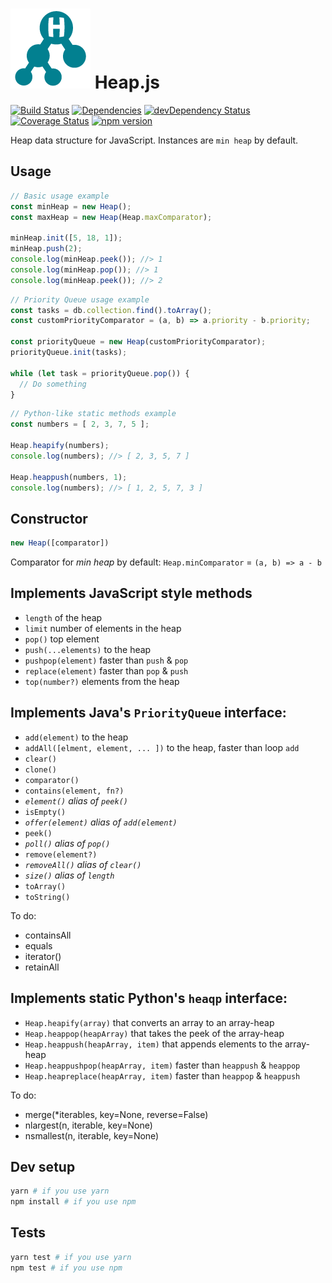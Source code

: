 ![Heap.js](assets/heap-js.png) Heap.js
======================================

[![Build Status](https://travis-ci.org/ignlg/heap-js.svg?branch=master)](https://travis-ci.org/ignlg/heap-js)
[![Dependencies](https://david-dm.org/ignlg/heap-js.png?theme=shields.io)](https://david-dm.org/ignlg/heap-js)
[![devDependency Status](https://david-dm.org/ignlg/heap-js/dev-status.svg)](https://david-dm.org/ignlg/heap-js#info=devDependencies)
[![Coverage Status](https://img.shields.io/coveralls/ignlg/heap-js/master.svg?style=flat)](https://coveralls.io/github/ignlg/heap-js?branch=master)
[![npm version](https://img.shields.io/npm/v/heap-js.svg?style=flat)](https://www.npmjs.com/package/heap-js)

Heap data structure for JavaScript. Instances are `min heap` by default.

Usage
-----
```js
// Basic usage example
const minHeap = new Heap();
const maxHeap = new Heap(Heap.maxComparator);

minHeap.init([5, 18, 1]);
minHeap.push(2);
console.log(minHeap.peek()); //> 1
console.log(minHeap.pop()); //> 1
console.log(minHeap.peek()); //> 2
```

```js
// Priority Queue usage example
const tasks = db.collection.find().toArray();
const customPriorityComparator = (a, b) => a.priority - b.priority;

const priorityQueue = new Heap(customPriorityComparator);
priorityQueue.init(tasks);

while (let task = priorityQueue.pop()) {
  // Do something
}
```

```js
// Python-like static methods example
const numbers = [ 2, 3, 7, 5 ];

Heap.heapify(numbers);
console.log(numbers); //> [ 2, 3, 5, 7 ]

Heap.heappush(numbers, 1);
console.log(numbers); //> [ 1, 2, 5, 7, 3 ]
```

Constructor
-----------
```js
new Heap([comparator])
```

Comparator for _min heap_ by default: `Heap.minComparator` = `(a, b) => a - b`

Implements JavaScript style methods
-----------------------------------
* `length` of the heap
* `limit` number of elements in the heap
* `pop()` top element
* `push(...elements)` to the heap
* `pushpop(element)` faster than `push` & `pop`
* `replace(element)` faster than `pop` & `push`
* `top(number?)` elements from the heap

Implements Java's `PriorityQueue` interface:
--------------------------------------------
* `add(element)` to the heap
* `addAll([elment, element, ... ])` to the heap, faster than loop `add`
* `clear()`
* `clone()`
* `comparator()`
* `contains(element, fn?)`
* _`element()` alias of `peek()`_
* `isEmpty()`
* _`offer(element)` alias of `add(element)`_
* `peek()`
* _`poll()` alias of `pop()`_
* `remove(element?)`
* _`removeAll()` alias of `clear()`_
* _`size()` alias of `length`_
* `toArray()`
* `toString()`

To do:
* containsAll
* equals
* iterator()
* retainAll

Implements static Python's `heaqp` interface:
---------------------------------------------
* `Heap.heapify(array)` that converts an array to an array-heap
* `Heap.heappop(heapArray)` that takes the peek of the array-heap
* `Heap.heappush(heapArray, item)` that appends elements to the array-heap
* `Heap.heappushpop(heapArray, item)` faster than `heappush` & `heappop`
* `Heap.heapreplace(heapArray, item)` faster than `heappop` & `heappush`

To do:
* merge(*iterables, key=None, reverse=False)
* nlargest(n, iterable, key=None)
* nsmallest(n, iterable, key=None)

Dev setup
---------
```bash
yarn # if you use yarn
npm install # if you use npm
```

Tests
-----
```bash
yarn test # if you use yarn
npm test # if you use npm
```
